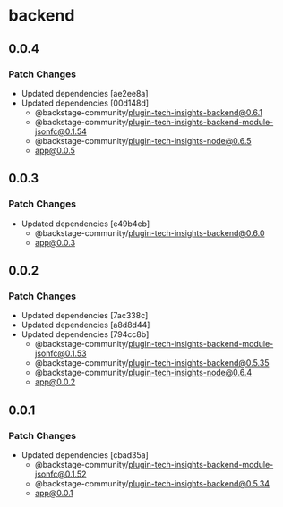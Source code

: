 # backend

## 0.0.4

### Patch Changes

- Updated dependencies [ae2ee8a]
- Updated dependencies [00d148d]
  - @backstage-community/plugin-tech-insights-backend@0.6.1
  - @backstage-community/plugin-tech-insights-backend-module-jsonfc@0.1.54
  - @backstage-community/plugin-tech-insights-node@0.6.5
  - app@0.0.5

## 0.0.3

### Patch Changes

- Updated dependencies [e49b4eb]
  - @backstage-community/plugin-tech-insights-backend@0.6.0
  - app@0.0.3

## 0.0.2

### Patch Changes

- Updated dependencies [7ac338c]
- Updated dependencies [a8d8d44]
- Updated dependencies [794cc8b]
  - @backstage-community/plugin-tech-insights-backend-module-jsonfc@0.1.53
  - @backstage-community/plugin-tech-insights-backend@0.5.35
  - @backstage-community/plugin-tech-insights-node@0.6.4
  - app@0.0.2

## 0.0.1

### Patch Changes

- Updated dependencies [cbad35a]
  - @backstage-community/plugin-tech-insights-backend-module-jsonfc@0.1.52
  - @backstage-community/plugin-tech-insights-backend@0.5.34
  - app@0.0.1

